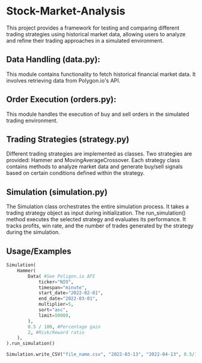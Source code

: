 # Stock-Market-Analysis

This project provides a framework for testing and comparing different trading strategies using historical market data, allowing users to analyze and refine their trading approaches in a simulated environment.

## Data Handling (data.py):
This module contains functionality to fetch historical financial market data. It involves retrieving data from Polygon.io's API.

## Order Execution (orders.py):
This module handles the execution of buy and sell orders in the simulated trading environment.

## Trading Strategies (strategy.py)
Different trading strategies are implemented as classes. Two strategies are provided: Hammer and MovingAverageCrossover.
Each strategy class contains methods to analyze market data and generate buy/sell signals based on certain conditions defined within the strategy.

## Simulation (simulation.py)
The Simulation class orchestrates the entire simulation process.
It takes a trading strategy object as input during initialization.
The run_simulation() method executes the selected strategy and evaluates its performance.
It tracks profits, win rate, and the number of trades generated by the strategy during the simulation.

## Usage/Examples

```python
Simulation(
    Hammer(
        Data( #See Poligon.io API
            ticker="NIO",
            timespan="minute",
            start_date="2022-02-01",
            end_date="2022-03-01",
            multiplier=5,
            sort="asc",
            limit=50000,
        ),
        0.5 / 100, #Percentage gain
        2, #Risk/Reward ratio
    ),
).run_simulation()

Simulation.write_CSV("file_name.csv", "2022-03-13", "2022-04-13", 0.5/100, 2, "NIO")

```
